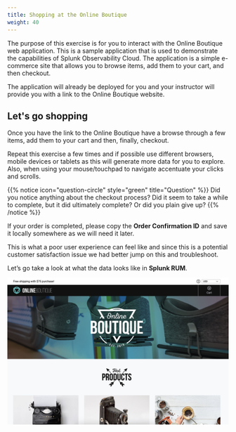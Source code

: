 ```yaml
---
title: Shopping at the Online Boutique
weight: 40
---
```


The purpose of this exercise is for you to interact with the Online Boutique web application.  This is a sample application that is used to demonstrate the capabilities of Splunk Observability Cloud. The application is a simple e-commerce site that allows you to browse items, add them to your cart, and then checkout.

The application will already be deployed for you and your instructor will provide you with a link to the Online Boutique website.

## Let's go shopping

Once you have the link to the Online Boutique have a browse through a few items, add them to your cart and then, finally, checkout.

Repeat this exercise a few times and if possible use different browsers, mobile devices or tablets as this will generate more data for you to explore. Also, when using your mouse/touchpad to navigate accentuate your clicks and scrolls.

{{% notice icon="question-circle" style="green" title="Question" %}}
Did you notice anything about the checkout process? Did it seem to take a while to complete, but it did ultimately complete? Or did you plain give up?
{{% /notice %}}

If your order is completed, please copy the **Order Confirmation ID** and save it locally somewhere as we will need it later.

This is what a poor user experience can feel like and since this is a potential customer satisfaction issue we had better jump on this and troubleshoot.

Let’s go take a look at what the data looks like in **Splunk RUM**.

![Online retail site with a large hero image](images/shop.jpg)
